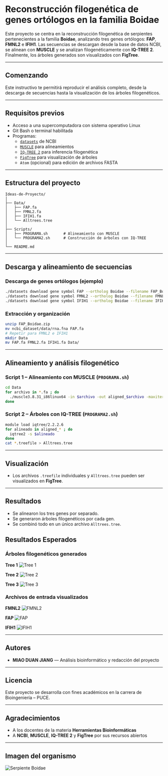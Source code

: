 # Reconstrucción filogenética de genes ortólogos en la familia Boidae

Este proyecto se centra en la reconstrucción filogenética de serpientes pertenecientes a la familia **Boidae**, analizando tres genes ortólogos: **FAP**, **FMNL2** e **IFIH1**. Las secuencias se descargan desde la base de datos NCBI, se alinean con **MUSCLE** y se analizan filogenéticamente con **IQ-TREE 2**. Finalmente, los árboles generados son visualizados con **FigTree**.

---

## Comenzando

Este instructivo te permitirá reproducir el análisis completo, desde la descarga de secuencias hasta la visualización de los árboles filogenéticos.

---

## Requisitos previos

- Acceso a una supercomputadora con sistema operativo Linux  
- Git Bash o terminal habilitada  
- Programas:
  - [`datasets`](https://www.ncbi.nlm.nih.gov/datasets/) de NCBI
  - [`MUSCLE`](https://www.drive5.com/muscle/) para alineamientos
  - [`IQ-TREE 2`](http://www.iqtree.org/) para inferencia filogenética
  - [`FigTree`](http://tree.bio.ed.ac.uk/software/figtree/) para visualización de árboles
  - `Atom` (opcional) para edición de archivos FASTA

---

## Estructura del proyecto

```
Ideas-de-Proyecto/
│
├── Data/
│   ├── FAP.fa
│   ├── FMNL2.fa
│   ├── IFIH1.fa
│   └── Alltrees.tree
│
├── Scripts/
│   ├── PROGRAMA.sh       # Alineamiento con MUSCLE
│   └── PROGRAMA2.sh      # Construcción de árboles con IQ-TREE
│
└── README.md
```

---

## Descarga y alineamiento de secuencias

### Descarga de genes ortólogos (ejemplo)
```bash
./datasets download gene symbol FAP --ortholog Boidae --filename FAP_Boidae.zip
./datasets download gene symbol FMNL2 --ortholog Boidae --filename FMNL2_Boidae.zip
./datasets download gene symbol IFIH1 --ortholog Boidae --filename IFIH1_Boidae.zip
```

### Extracción y organización
```bash
unzip FAP_Boidae.zip
mv ncbi_dataset/data/rna.fna FAP.fa
# Repetir para FMNL2 e IFIH1
mkdir Data
mv FAP.fa FMNL2.fa IFIH1.fa Data/
```

---

## Alineamiento y análisis filogenético

### Script 1 – Alineamiento con MUSCLE (`PROGRAMA.sh`)
```bash
cd Data
for archivo in *.fa ; do
  ./muscle3.8.31_i86linux64 -in $archivo -out aligned_$archivo -maxiters 1 -diags
done
```

### Script 2 – Árboles con IQ-TREE (`PROGRAMA2.sh`)
```bash
module load iqtree/2.2.2.6
for alineado in aligned_* ; do
  iqtree2 -s $alineado
done
cat *.treefile > Alltrees.tree
```

---

## Visualización

- Los archivos `.treefile` individuales y `Alltrees.tree` pueden ser visualizados en **FigTree**.

---

## Resultados

- Se alinearon los tres genes por separado.
- Se generaron árboles filogenéticos por cada gen.
- Se combinó todo en un único archivo `Alltrees.tree`.

## Resultados Esperados

### Árboles filogenéticos generados

**Tree 1**
![Tree 1](Results/tree1.jpeg)

**Tree 2**
![Tree 2](Results/tree2.jpeg)

**Tree 3**
![Tree 3](Results/tree3.jpeg)

### Archivos de entrada visualizados

**FMNL2**
![FMNL2](Results/fasta1.jpeg)

**FAP**
![FAP](Results/fasta2.jpeg)

**IFIH1**
![IFIH1](Results/fasta3.jpeg)


---

## Autores

- **MIAO DUAN JIANG** — Análisis bioinformático y redacción del proyecto

---

## Licencia

Este proyecto se desarrolla con fines académicos en la carrera de Bioingeniería – PUCE.

---

## Agradecimientos

- A los docentes de la materia **Herramientas Bioinformáticas**  
- A **NCBI**, **MUSCLE**, **IQ-TREE 2** y **FigTree** por sus recursos abiertos

---

## Imagen del organismo

![Serpiente Boidae](https://t3.ftcdn.net/jpg/01/62/97/78/240_F_162977836_TO6ejAubuhvNeNFBRhfTNxGzwqYTc7m.jpg)
